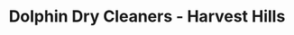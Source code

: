---
title: "Dolphin Dry Cleaners - Harvest Hills"
url: /calgary/dolphin-dry-cleaners-harvest-hills/
shop: laundry
---